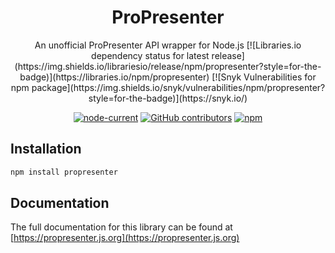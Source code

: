 <h1 align="center">ProPresenter</h1>
<div align="center">
An unofficial ProPresenter API wrapper for Node.js
[![Libraries.io dependency status for latest release](https://img.shields.io/librariesio/release/npm/propresenter?style=for-the-badge)](https://libraries.io/npm/propresenter)
[![Snyk Vulnerabilities for npm package](https://img.shields.io/snyk/vulnerabilities/npm/propresenter?style=for-the-badge)](https://snyk.io/)     

[![node-current](https://img.shields.io/node/v/propresenter?style=for-the-badge)](https://nodejs.org/en/)
[![GitHub contributors](https://img.shields.io/github/contributors/thewilloftheshadow/propresenter?style=for-the-badge)](https://github.com/thewilloftheshadow/propresenter/graphs/contributors)
[![npm](https://img.shields.io/npm/dt/propresenter?style=for-the-badge)](https://www.npmjs.com/package/propresenter)
</div>

## Installation
```bash
npm install propresenter
```

## Documentation
The full documentation for this library can be found at [https://propresenter.js.org](https://propresenter.js.org)